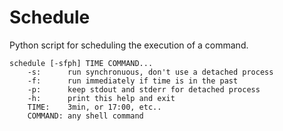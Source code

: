# Schedule
Python script for scheduling the execution of a command.

```
schedule [-sfph] TIME COMMAND...
    -s:      run synchronuous, don't use a detached process
    -f:      run immediately if time is in the past
    -p:      keep stdout and stderr for detached process
    -h:      print this help and exit
    TIME:    3min, or 17:00, etc..
    COMMAND: any shell command
```

